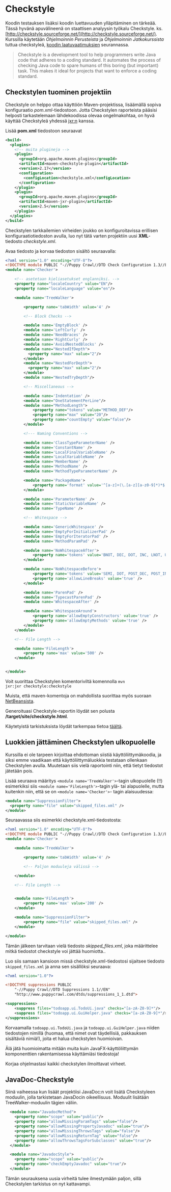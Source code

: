 # Checkstyle

Koodin testauksen lisäksi koodin luettavuuden ylläpitäminen on tärkeää. Tässä hyvänä apuvälineenä on staattisen analyysin työkalu Checkstyle. ks. [http://checkstyle.sourceforge.net/](http://checkstyle.sourceforge.net/). Kurssilla käytetään _Ohjelmoinnin Perusteista_ ja _Ohjelmoinnin Jatkokurssista_ tuttua checkstyleä, [koodin laatuvaatimuksien](koodin_laatuvaatimukset.md) seurannassa.

> Checkstyle is a development tool to help programmers write Java code that adheres to a coding standard. It automates the process of checking Java code to spare humans of this boring (but important) task. This makes it ideal for projects that want to enforce a coding standard.

## Checkstylen tuominen projektiin

Checkstyle on helppo ottaa käyttöön Maven-projektissa, lisäämällä sopiva konfiguraatio _pom.xml_-tiedostoon. Jotta Checkstylen raporteista pääsisi helposti tarkastelemaan lähdekoodissa olevaa ongelmakohtaa, on hyvä käyttää Checkstyleä yhdessä [jxr:n](http://maven.apache.org/plugins/maven-jxr-plugin/) kanssa.

Lisää **pom.xml** tiedostoon seuraavat

```xml
<build>
  <plugins>
    <!-- muita plugineja -->
    <plugin>
      <groupId>org.apache.maven.plugins</groupId>
      <artifactId>maven-checkstyle-plugin</artifactId>
      <version>2.17</version>
      <configuration>
        <configLocation>checkstyle.xml</configLocation>
      </configuration>
    </plugin>
    <plugin>
      <groupId>org.apache.maven.plugins</groupId>
      <artifactId>maven-jxr-plugin</artifactId>
      <version>2.5</version>
    </plugin>
  </plugins>
</build>
```

Checkstylen tarkkailemien virheiden joukko on konfiguroitavissa erillisen konfiguraatiotiedoston avulla, luo nyt tätä varten projektiin uusi **XML**-tiedosto _checkstyle.xml_.

Avaa tiedosto ja korvaa tiedoston sisältö seuraavalla:

```xml
<?xml version="1.0" encoding="UTF-8"?>
<!DOCTYPE module PUBLIC "-//Puppy Crawl//DTD Check Configuration 1.3//EN" "http://www.puppycrawl.com/dtds/configuration_1_3.dtd">
<module name='Checker'>

    <!-- asetetaan kieliasetukset englanniksi. -->
    <property name="localeCountry" value="EN"/>
    <property name="localeLanguage" value="en"/>

    <module name='TreeWalker'>

        <property name='tabWidth' value='4' />

        <!-- Block Checks -->

        <module name='EmptyBlock' />
        <module name='LeftCurly' />
        <module name='NeedBraces' />
        <module name='RightCurly' />
        <module name='AvoidNestedBlocks' />
        <module name="NestedIfDepth">
          <property name="max" value="2"/>
        </module>
        <module name="NestedForDepth">
          <property name="max" value="2"/>
        </module>
        <module name="NestedTryDepth"/>

        <!-- Miscellaneous -->

        <module name='Indentation' />
        <module name="OneStatementPerLine"/>
        <module name="MethodLength">
            <property name="tokens" value="METHOD_DEF"/>
            <property name="max" value="20"/>
            <property name="countEmpty" value="false"/>
        </module>

        <!--- Naming Conventions -->

        <module name='ClassTypeParameterName' />
        <module name='ConstantName' />
        <module name='LocalFinalVariableName' />
        <module name='LocalVariableName' />
        <module name='MemberName' />
        <module name='MethodName' />
        <module name='MethodTypeParameterName' />

        <module name='PackageName'>
            <property name='format' value='^[a-z]+(\.[a-z][a-z0-9]*)*$' />
        </module>

        <module name='ParameterName' />
        <module name='StaticVariableName' />
        <module name='TypeName' />

        <!-- Whitespace -->

        <module name='GenericWhitespace' />
        <module name='EmptyForInitializerPad' />
        <module name='EmptyForIteratorPad' />
        <module name='MethodParamPad' />

        <module name='NoWhitespaceAfter'>
            <property name='tokens' value='BNOT, DEC, DOT, INC, LNOT, UNARY_MINUS, UNARY_PLUS' />
        </module>

        <module name='NoWhitespaceBefore'>
            <property name='tokens' value='SEMI, DOT, POST_DEC, POST_INC' />
            <property name='allowLineBreaks' value='true' />
        </module>

        <module name='ParenPad' />
        <module name='TypecastParenPad' />
        <module name='WhitespaceAfter' />

        <module name='WhitespaceAround'>
            <property name='allowEmptyConstructors' value='true' />
            <property name='allowEmptyMethods' value='true' />
        </module>
    </module>

    <!-- File Length -->

    <module name='FileLength'>
        <property name='max' value='500' />
    </module>


</module>
```

Voit suorittaa Checkstylen komentoriviltä komennolla <code>mvn jxr:jxr checkstyle:checkstyle</code>

Muista, että maven-komentoja on mahdollista suorittaa myös suoraan [NetBeansista](https://github.com/ohjelmistotekniikka-hy/syksy-2020/blob/main/tehtavat/viikko2.md#maven-komentojen-suorittaminen-netbeansista).

Generoituasi Checkstyle-raportin löydät sen polusta **/target/site/checkstyle.html**.

Käytetyistä tarkistuksista löydät tarkempaa tietoa [täältä](http://checkstyle.sourceforge.net/checks.html).

## Luokkien jättäminen Checkstylen ulkopuolelle

Kurssilla ei ole tarpeen kirjoittaa ehdottoman siistiä käyttöliittymäkoodia, ja siksi emme vaadikaan että käyttöliittymäluokkia testataan ollenkaan Checkstylen avulla. Muutetaan siis vielä raportointi niin, että tietyt tiedostot jätetään pois.

Lisää seuraava määritys `<module name='TreeWalker'>`-tagin ulkopuolelle (!!) esimerkiksi siis `<module name='FileLength'>`-tagin ylä- tai alapuolelle, mutta kuitenkin niin, että se on `<module name='Checker'>`-
tagin alaisuudessa:

```xml
<module name="SuppressionFilter">
  <property name="file" value="skipped_files.xml" />
</module>
```

Seuraavassa siis esimerkki checkstyle.xml-tiedostosta:

```xml
<?xml version="1.0" encoding="UTF-8"?>
<!DOCTYPE module PUBLIC "-//Puppy Crawl//DTD Check Configuration 1.3//EN" "http://www.puppycrawl.com/dtds/configuration_1_3.dtd">
<module name='Checker'>

    <module name='TreeWalker'>

        <property name='tabWidth' value='4' />

	    <!-- Paljon moduuleja välissä -->

    </module>

    <!-- File Length -->


    <module name='FileLength'>
        <property name='max' value='200' />
    </module>

    <module name="SuppressionFilter">
    	<property name="file" value="skipped_files.xml" />
    </module>

</module>
```

Tämän jälkeen tarvitaan vielä tiedosto _skipped_files.xml_, joka määrittelee mitkä tiedostot checkstyle voi jättää huomiotta..

Luo siis samaan kansioon missä checkstyle.xml-tiedostosi sijaitsee tiedosto `skipped_files.xml` ja anna sen sisällöksi seuraava:

```xml
<?xml version="1.0"?>

<!DOCTYPE suppressions PUBLIC
    "-//Puppy Crawl//DTD Suppressions 1.1//EN"
    "http://www.puppycrawl.com/dtds/suppressions_1_1.dtd">

<suppressions>
    <suppress files="todoapp.ui.TodoUi.java" checks="[a-zA-Z0-9]*"/>
    <suppress files="todoapp.ui.GuiHelper.java" checks="[a-zA-Z0-9]*"/>
</suppressions>
```

Korvaamalla `todoapp.ui.TodoUi.java` ja `todoapp.ui.GuiHelper.java` niiden tiedostojen nimillä (huomaa, että nimet ovat täydellisiä, pakkauksen sisältäviä nimiä!), joita et halua checkstylen huomioivan.

Älä jätä huomioimatta mitään muita kuin JavaFX-käyttöliittymän komponenttien rakentamisessa käyttämiäsi tiedostoja!

Korjaa ohjelmastasi kaikki checkstylen ilmoittavat virheet.

## JavaDoc-Checkstyle

Siinä vaiheessa kun lisäät projektiisi JavaDoc:n voit lisätä Checkstyleen moduulin, jolla tarkistetaan JavaDocin oikeellisuus. Moduulit lisätään TreeWalker-moduulin tägien väliin.

```xml
  <module name="JavadocMethod">
    <property name="scope" value="public"/>
    <property name="allowMissingParamTags" value="false"/>
    <property name="allowMissingPropertyJavadoc" value="true"/>
    <property name="allowMissingThrowsTags" value="false"/>
    <property name="allowMissingReturnTag" value="false"/>
    <property name="allowThrowsTagsForSubclasses" value="true"/>
  </module>

  <module name="JavadocStyle">
    <property name="scope" value="public"/>
    <property name="checkEmptyJavadoc" value="true"/>
  </module>
```

Tämän seurauksena uusia virheitä tulee ilmestymään paljon, sillä Checkstylen tarkistus on nyt kattavampi.
